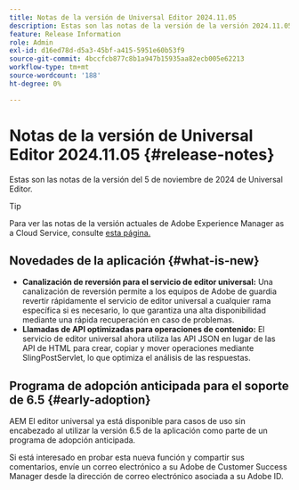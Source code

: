 ```yaml
---
title: Notas de la versión de Universal Editor 2024.11.05
description: Estas son las notas de la versión de la versión 2024.11.05 de Universal Editor.
feature: Release Information
role: Admin
exl-id: d16ed78d-d5a3-45bf-a415-5951e60b53f9
source-git-commit: 4bccfcb877c8b1a947b15935aa82ecb005e62213
workflow-type: tm+mt
source-wordcount: '188'
ht-degree: 0%

---
```



# Notas de la versión de Universal Editor 2024.11.05 {#release-notes}

Estas son las notas de la versión del 5 de noviembre de 2024 de Universal Editor.

>[!TIP]
>
>Para ver las notas de la versión actuales de Adobe Experience Manager as a Cloud Service, consulte [esta página.](/help/release-notes/release-notes-cloud/release-notes-current.md)

## Novedades de la aplicación {#what-is-new}

* **Canalización de reversión para el servicio de editor universal:** Una canalización de reversión permite a los equipos de Adobe de guardia revertir rápidamente el servicio de editor universal a cualquier rama específica si es necesario, lo que garantiza una alta disponibilidad mediante una rápida recuperación en caso de problemas.
* **Llamadas de API optimizadas para operaciones de contenido:** El servicio de editor universal ahora utiliza las API JSON en lugar de las API de HTML para crear, copiar y mover operaciones mediante SlingPostServlet, lo que optimiza el análisis de las respuestas.

## Programa de adopción anticipada para el soporte de 6.5 {#early-adoption}

AEM El editor universal ya está disponible para casos de uso sin encabezado al utilizar la versión 6.5 de la aplicación como parte de un programa de adopción anticipada.

Si está interesado en probar esta nueva función y compartir sus comentarios, envíe un correo electrónico a su Adobe de Customer Success Manager desde la dirección de correo electrónico asociada a su Adobe ID.
